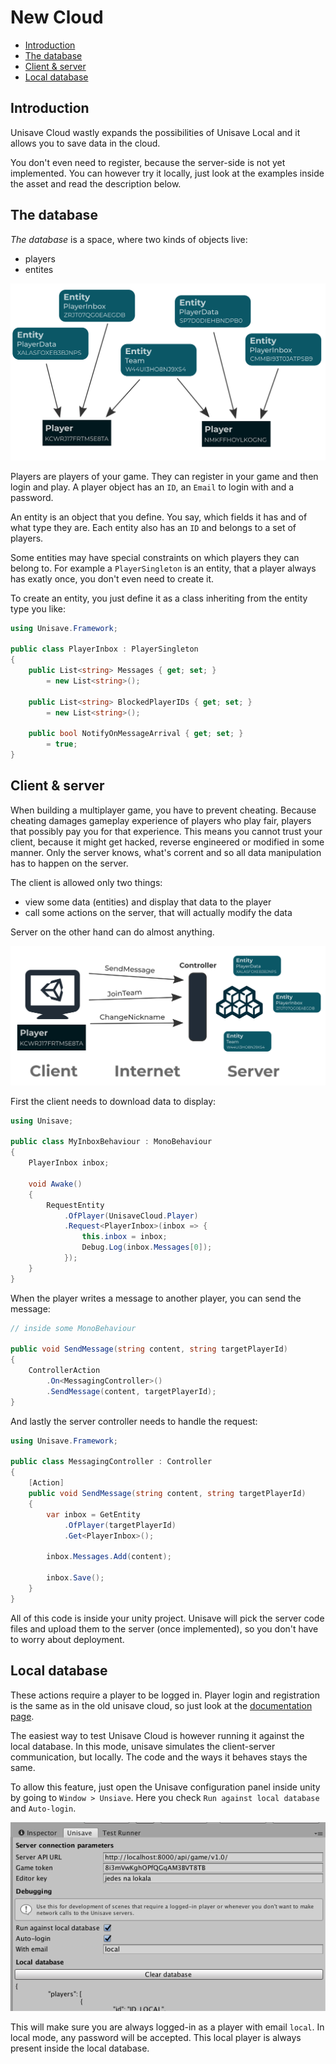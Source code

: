 # New Cloud

- [Introduction](#introduction)
- [The database](#the-database)
- [Client & server](#client-server)
- [Local database](#local-database)


<a name="introduction"></a>
## Introduction

Unisave Cloud wastly expands the possibilities of Unisave Local and it allows you to save data in the cloud.

You don't even need to register, because the server-side is not yet implemented. You can however try it locally, just look at the examples inside the asset and read the description below.


<a name="the-database"></a>
## The database

*The database* is a space, where two kinds of objects live:

- players
- entites

<img src="img/new-cloud_the-database.svg">

Players are players of your game. They can register in your game and then login and play. A player object has an `ID`, an `Email` to login with and a password.

An entity is an object that you define. You say, which fields it has and of what type they are. Each entity also has an `ID` and belongs to a set of players.

Some entities may have special constraints on which players they can belong to. For example a `PlayerSingleton` is an entity, that a player always has exatly once, you don't even need to create it.

To create an entity, you just define it as a class inheriting from the entity type you like:

```cs
using Unisave.Framework;

public class PlayerInbox : PlayerSingleton
{
    public List<string> Messages { get; set; }
        = new List<string>();
    
    public List<string> BlockedPlayerIDs { get; set; }
        = new List<string>();

    public bool NotifyOnMessageArrival { get; set; }
        = true;
}
```


<a name="client-server"></a>
## Client & server

When building a multiplayer game, you have to prevent cheating. Because cheating damages gameplay experience of players who play fair, players that possibly pay you for that experience. This means you cannot trust your client, because it might get hacked, reverse engineered or modified in some manner. Only the server knows, what's corrent and so all data manipulation has to happen on the server.

The client is allowed only two things:

- view some data (entities) and display that data to the player
- call some actions on the server, that will actually modify the data

Server on the other hand can do almost anything.

<img src="img/new-cloud_client-server.png">

First the client needs to download data to display:

```cs
using Unisave;

public class MyInboxBehaviour : MonoBehaviour
{
    PlayerInbox inbox;

    void Awake()
    {
        RequestEntity
            .OfPlayer(UnisaveCloud.Player)
            .Request<PlayerInbox>(inbox => {
                this.inbox = inbox;
                Debug.Log(inbox.Messages[0]);
            });
    }
}
```

When the player writes a message to another player, you can send the message:

```cs
// inside some MonoBehaviour

public void SendMessage(string content, string targetPlayerId)
{
    ControllerAction
        .On<MessagingController>()
        .SendMessage(content, targetPlayerId);
}
```

And lastly the server controller needs to handle the request:

```cs
using Unisave.Framework;

public class MessagingController : Controller
{
    [Action]
    public void SendMessage(string content, string targetPlayerId)
    {
        var inbox = GetEntity
            .OfPlayer(targetPlayerId)
            .Get<PlayerInbox>();

        inbox.Messages.Add(content);

        inbox.Save();
    }
}
```

All of this code is inside your unity project. Unisave will pick the server code files and upload them to the server (once implemented), so you don't have to worry about deployment.


<a name="local-database"></a>
## Local database

These actions require a player to be logged in. Player login and registration is the same as in the old unisave cloud, so just look at the [documentation page](unisave-cloud#registration-and-login).

The easiest way to test Unisave Cloud is however running it against the local database. In this mode, unisave simulates the client-server communication, but locally. The code and the ways it behaves stays the same.

To allow this feature, just open the Unisave configuration panel inside unity by going to `Window > Unsiave`. Here you check `Run against local database` and `Auto-login`.

<img src="img/new-cloud_local-database.png">

This will make sure you are always logged-in as a player with email `local`. In local mode, any password will be accepted. This local player is always present inside the local database.
